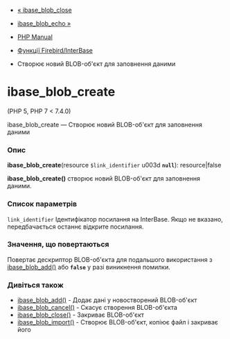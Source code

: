 - [« ibase_blob_close](function.ibase-blob-close.md)
- [ibase_blob_echo »](function.ibase-blob-echo.md)

- [PHP Manual](index.md)
- [Функції Firebird/InterBase](ref.ibase.md)
- Створює новий BLOB-об'єкт для заповнення даними

# ibase_blob_create

(PHP 5, PHP 7 \< 7.4.0)

ibase_blob_create — Створює новий BLOB-об'єкт для заповнення даними

### Опис

**ibase_blob_create**(resource `$link_identifier` u003d **`null`**):
resource\|false

**ibase_blob_create()** створює новий BLOB-об'єкт для заповнення
даними.

### Список параметрів

`link_identifier`
Ідентифікатор посилання на InterBase. Якщо не вказано, передбачається
останнє відкрите посилання.

### Значення, що повертаються

Повертає дескриптор BLOB-об'єкта для подальшого використання з
[ibase_blob_add()](function.ibase-blob-add.md) або **`false`**
у разі виникнення помилки.

### Дивіться також

- [ibase_blob_add()](function.ibase-blob-add.md) - Додає дані
у новостворений BLOB-об'єкт
- [ibase_blob_cancel()](function.ibase-blob-cancel.md) - Скасує
створення BLOB-об'єкта
- [ibase_blob_close()](function.ibase-blob-close.md) - Закриває
BLOB-об'єкт
- [ibase_blob_import()](function.ibase-blob-import.md) - Створює
BLOB-об'єкт, копіює файл і закриває його
